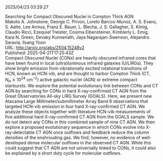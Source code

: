 2025/04/23 03:29:27  

Searching for Compact Obscured Nuclei in Compton Thick AGN  
Makoto A. Johnstone, George C. Privon, Loreto Barcos-Munoz, A. S. Evans, S. Aalto, Lee Armus, Franz E. Bauer, L. Blecha, J. S. Gallagher, S. König, Claudio Ricci, Ezequiel Treister, Cosima Eibensteiner, Kimblerly L. Emig, Kara N. Green, Devaky Kunneriath, Jaya Nagarajan-Swenson, Alejandro Saravia, Ilsang Yoon  
URL: http://arxiv.org/abs/2504.15248v2  
Published: 2025-04-21T17:25:43Z  
  Compact Obscured Nuclei (CONs) are heavily obscured infrared cores that have been found in local (ultra)luminous infrared galaxies (U/LIRGs). They show bright emission from vibrationally excited rotational transitions of HCN, known as HCN-vib, and are thought to harbor Compton Thick (CT, $N_{\text{H}} \geq 10^{24}$ cm$^{-2}$) active galactic nuclei (AGN) or extreme compact starbursts. We explore the potential evolutionary link between CONs and CT AGN by searching for CONs in hard X-ray-confirmed CT AGN from the Great Observatories All-sky LIRG Survey (GOALS). Here, we present new Atacama Large Millimeter/submillimeter Array Band 6 observations that targeted HCN-vib emission in four hard X-ray-confirmed CT AGN. We analyze these objects together with literature HCN-vib measurements of five additional hard X-ray-confirmed CT AGN from the GOALS sample. We do not detect any CONs in this combined sample of nine CT AGN. We then explore a proposed evolutionary sequence in which CONs evolve into X-ray-detectable CT AGN once outflows and feedback reduce the column densities of the enshrouding gas. We find, however, no evidence of well-developed dense molecular outflows in the observed CT AGN. While this could suggest that CT AGN are not universally linked to CONs, it could also be explained by a short duty cycle for molecular outflows.   

